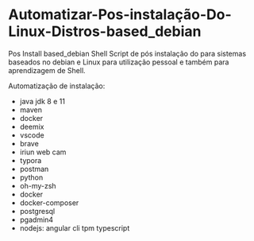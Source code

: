 # Automatizar-Pos-instalação-Do-Linux-Distros-based_debian

Pos Install based_debian
Shell Script de pós instalação do para sistemas baseados no debian e Linux para utilização pessoal e também para aprendizagem de Shell.

Automatização de instalação:

- java jdk 8 e 11
- maven
- docker
- deemix
- vscode
- brave
- iriun web cam
- typora
- postman
- python
- oh-my-zsh
- docker 
- docker-composer
- postgresql
- pgadmin4
- nodejs:
angular cli
tpm
typescript
